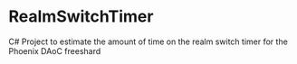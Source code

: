 # RealmSwitchTimer
C# Project to estimate the amount of time on the realm switch timer for the Phoenix DAoC freeshard
